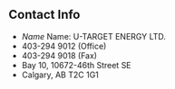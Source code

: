 ## Contact Info 

- <i>Name</i> Name: U-TARGET ENERGY LTD.
- <i class="fa fa-phone"></i> 403-294 9012 (Office)
- <i></i> 403-294 9018 (Fax)
- <i class="fa fa-map-marker"></i> Bay 10, 10672-46th Street SE   
- <i> </i> Calgary, AB T2C 1G1



